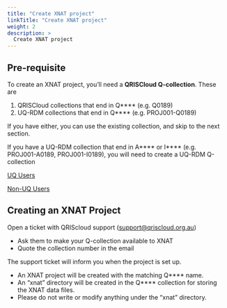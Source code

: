 ```yaml
---
title: "Create XNAT project"
linkTitle: "Create XNAT project"
weight: 2
description: >
  Create XNAT project
---
```

## Pre-requisite
To create an XNAT project, you’ll need a **QRISCloud Q-collection**. These are
1. QRISCloud collections that end in Q**** (e.g. Q0189)
2. UQ-RDM collections that end in Q**** (e.g. PROJ001-Q0189)

If you have either, you can use the existing collection, and skip to the next section.

If you have a UQ-RDM collection that end in A**** or I**** (e.g. PROJ001-A0189, PROJ001-I0189), you will need to create a UQ-RDM Q-collection

[UQ Users](/docs/user-guides/create-xnat-project/create-q-collection-uq-users)

[Non-UQ Users](/docs/user-guides/create-xnat-project/create-q-collection-non-uq-users)

## Creating an XNAT Project

Open a ticket with QRIScloud support (support@qriscloud.org.au) 
- Ask them to make your Q-collection available to XNAT
- Quote the collection number in the email
 
The support ticket will inform you when the project is set up.
- An XNAT project will be created with the matching Q**** name.
- An “xnat” directory will be created in the Q**** collection for storing the XNAT data files.
- Please do not write or modify anything under the “xnat” directory.
